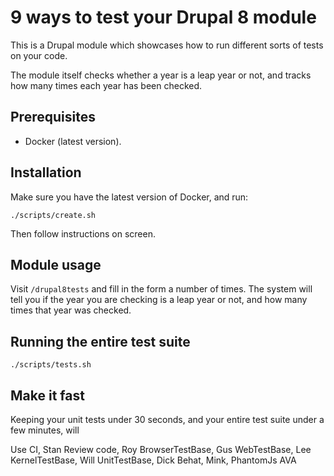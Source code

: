 9 ways to test your Drupal 8 module
=====

This is a Drupal module which showcases how to run different sorts of tests
on your code.

The module itself checks whether a year is a leap year or not, and tracks
how many times each year has been checked.

Prerequisites
-----

 * Docker (latest version).

Installation
-----

Make sure you have the latest version of Docker, and run:

    ./scripts/create.sh

Then follow instructions on screen.

Module usage
-----

Visit `/drupal8tests` and fill in the form a number of times. The system will
tell you if the year you are checking is a leap year or not, and how many
times that year was checked.

Running the entire test suite
-----

    ./scripts/tests.sh

Make it fast
-----

Keeping your unit tests under 30 seconds, and your entire test suite under
a few minutes, will

Use CI, Stan
Review code, Roy
BrowserTestBase, Gus
WebTestBase, Lee
KernelTestBase, Will
UnitTestBase, Dick
Behat, Mink, PhantomJs
AVA
